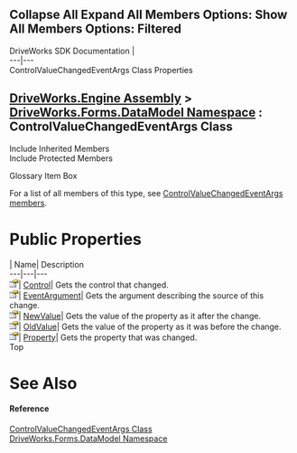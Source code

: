 Collapse All Expand All Members Options: Show All  Members Options: Filtered   
---  
DriveWorks SDK Documentation  |   
---|---  
ControlValueChangedEventArgs Class Properties   
  
[DriveWorks.Engine Assembly](topic2156.md) > [DriveWorks.Forms.DataModel Namespace](topic9371.md) : ControlValueChangedEventArgs Class  
---  
  
Include Inherited Members    
Include Protected Members    


Glossary Item Box

For a list of all members of this type, see [ControlValueChangedEventArgs members](topic9386.md).

# Public Properties

| Name| Description  
---|---|---  
![Public Property](dotnetimages/publicProperty.gif)| [Control](topic9393.md)| Gets the control that changed.   
![Public Property](dotnetimages/publicProperty.gif)| [EventArgument](topic9394.md)| Gets the argument describing the source of this change.   
![Public Property](dotnetimages/publicProperty.gif)| [NewValue](topic9395.md)| Gets the value of the property as it after the change.   
![Public Property](dotnetimages/publicProperty.gif)| [OldValue](topic9396.md)| Gets the value of the property as it was before the change.   
![Public Property](dotnetimages/publicProperty.gif)| [Property](topic9397.md)| Gets the property that was changed.   
Top

# See Also

#### Reference

[ControlValueChangedEventArgs Class](topic9385.md)   
[DriveWorks.Forms.DataModel Namespace](topic9371.md)


